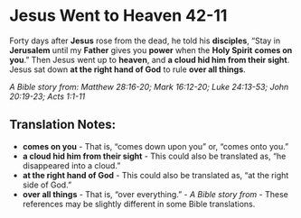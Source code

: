Jesus Went to Heaven 42-11
============================


Forty days after **Jesus** rose from the dead, he told his **disciples**,
“Stay in **Jerusalem** until my **Father** gives you **power** when the
**Holy Spirit** **comes on you**.” Then Jesus went up to **heaven**,
and **a cloud hid him from their sight**. Jesus sat down **at the right
hand of God** to rule **over all things**.

*A Bible story from: Matthew 28:16-20; Mark 16:12-20; Luke 24:13-53;
John 20:19-23; Acts 1:1-11*

Translation Notes:
------------------

-   **comes on you** - That is, “comes down upon you” or, “comes
onto
    you.”
-   **a cloud hid him from their sight** - This could also be translated
    as, “he disappeared into a cloud.”
-   **at the right hand of God** - This could also be translated as, “at
    the right side of God.”
-   **over all things** - That is, “over everything.” -   *A Bible
story from* - These references may be slightly different in
    some Bible translations.

